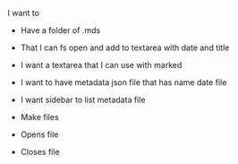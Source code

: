 I want to 

* Have a folder of .mds
* That I can fs open and add to textarea with date and title
* I want a textarea that I can use with marked 


* I want to have metadata json file that has name date file
* I want sidebar to list metadata file
* Make files
* Opens file
* Closes file